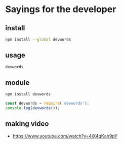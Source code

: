 # Sayings for the developer

## install

```sh
npm install --global devwords
```

## usage

```sh
devwords
```

## module
```sh
npm install devwords
```

```js
const devwords = require('devwords');
console.log(devwords());
```

## making video
- https://www.youtube.com/watch?v=4iX4qKah9pY
